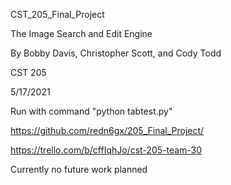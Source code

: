 CST_205_Final_Project

The Image Search and Edit Engine

By Bobby Davis, Christopher Scott, and Cody Todd

CST 205

5/17/2021

Run with command "python tabtest.py"

https://github.com/redn6gx/205_Final_Project/

https://trello.com/b/cffIqhJo/cst-205-team-30

Currently no future work planned
